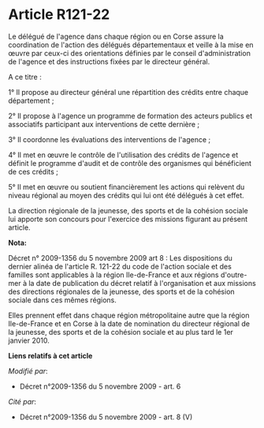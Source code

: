 # Article R121-22

Le délégué de l'agence dans chaque région ou en Corse assure la coordination de l'action des délégués départementaux et
veille à la mise en œuvre par ceux-ci des orientations définies par le conseil d'administration de l'agence et des
instructions fixées par le directeur général.

A ce titre :

1° Il propose au directeur général une répartition des crédits entre chaque département ;

2° Il propose à l'agence un programme de formation des acteurs publics et associatifs participant aux interventions de cette
dernière ;

3° Il coordonne les évaluations des interventions de l'agence ;

4° Il met en œuvre le contrôle de l'utilisation des crédits de l'agence et définit le programme d'audit et de contrôle des
organismes qui bénéficient de ces crédits ;

5° Il met en œuvre ou soutient financièrement les actions qui relèvent du niveau régional au moyen des crédits qui lui ont
été délégués à cet effet.

La direction régionale de la jeunesse, des sports et de la cohésion sociale lui apporte son concours pour l'exercice des
missions figurant au présent article.

**Nota:**

Décret n° 2009-1356 du 5 novembre 2009 art 8 : Les dispositions du dernier alinéa de l'article R. 121-22 du code de l'action
sociale et des familles sont applicables à la région Ile-de-France et aux régions d'outre-mer à la date de publication du
décret relatif à l'organisation et aux missions des directions régionales de la jeunesse, des sports et de la cohésion
sociale dans ces mêmes régions.

Elles prennent effet dans chaque région métropolitaine autre que la région Ile-de-France et en Corse à la date de nomination
du directeur régional de la jeunesse, des sports et de la cohésion sociale et au plus tard le 1er janvier 2010.

**Liens relatifs à cet article**

_Modifié par_:

  - Décret n°2009-1356 du 5 novembre 2009 - art. 6

_Cité par_:

  - Décret n°2009-1356 du 5 novembre 2009 - art. 8 (V)
